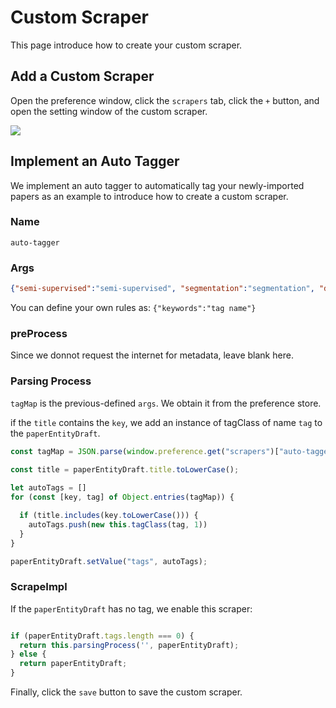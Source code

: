 # Custom Scraper

This page introduce how to create your custom scraper.

## Add a Custom Scraper

Open the preference window, click the `scrapers` tab, click the `+` button, and open the setting window of the custom scraper.

![](/assets/images/guide/metadata-scrapers/1.png)

## Implement an Auto Tagger

We implement an auto tagger to automatically tag your newly-imported papers as an example to introduce how to create a custom scraper.

### Name
`auto-tagger`

### Args
```json
{"semi-supervised":"semi-supervised", "segmentation":"segmentation", "detection":"detection"}
```

You can define your own rules as: `{"keywords":"tag name"}`

### preProcess

Since we donnot request the internet for metadata, leave blank here.

### Parsing Process

`tagMap` is the previous-defined `args`. We obtain it from the preference store.

if the `title` contains the `key`, we add an instance of tagClass of name `tag` to the `paperEntityDraft`.

```javascript
const tagMap = JSON.parse(window.preference.get("scrapers")["auto-tagger"].args);

const title = paperEntityDraft.title.toLowerCase();
    
let autoTags = []
for (const [key, tag] of Object.entries(tagMap)) {

  if (title.includes(key.toLowerCase())) {
    autoTags.push(new this.tagClass(tag, 1))
  }
}

paperEntityDraft.setValue("tags", autoTags);
```

### ScrapeImpl

If the `paperEntityDraft` has no tag, we enable this scraper:

```javascript

if (paperEntityDraft.tags.length === 0) {
  return this.parsingProcess('', paperEntityDraft);
} else {
  return paperEntityDraft;
}

```


Finally, click the `save` button to save the custom scraper.
